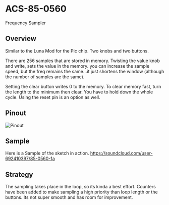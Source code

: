 # ACS-85-0560

Frequency Sampler


## Overview

Similar to the Luna Mod for the Pic chip.
Two knobs and two buttons.

There are 256 samples that are stored in memory.  Twisting the value knob and write, sets the value in the memory.
you can  increase the sample speed, but the freq remains the same...it just shortens the window (although the 
number of samples are the same).

Setting the clear button writes 0 to the memory.  To clear memory fast, turn the length to the minimum then clear.  You have to hold
down the whole cycle.  Using the reset pin is an option as well.




## Pinout

![Pinout](https://github.com/robstave/ArduinoComponentSketches/blob/master/ACS-85%20ATTiny85%20sketches/ACS-85-0560/images/ACS-85-0560.png)

## Sample

Here is a Sample of the sketch in action.
https://soundcloud.com/user-692410397/85-0560-1a
 
## Strategy
 
 The sampling takes place in the loop, so its kinda a best effort.  Counters have been added to 
 make sampling a high priority than loop length or the buttons.  Its not super smooth and has room for improvement.


 
